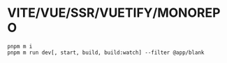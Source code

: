 # VITE/VUE/SSR/VUETIFY/MONOREPO

```
pnpm m i
pnpm m run dev[, start, build, build:watch] --filter @app/blank
```
